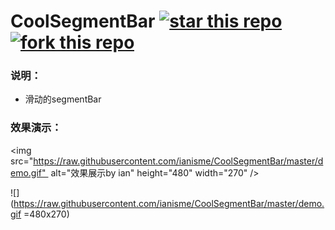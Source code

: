 # CoolSegmentBar [![star this repo](http://github-svg-buttons.herokuapp.com/star.svg?user=ianisme&repo=CoolSegmentBar&style=flat&background=1081C1)](https://github.com/ianisme/CoolSegmentBar) [![fork this repo](http://github-svg-buttons.herokuapp.com/fork.svg?user=ianisme&repo=CoolSegmentBar&style=flat&background=1081C1)](https://github.com/ianisme/CoolSegmentBar/fork)

### 说明：
- 滑动的segmentBar

### 效果演示：
<img src="https://raw.githubusercontent.com/ianisme/CoolSegmentBar/master/demo.gif"  alt="效果展示by ian" height="480" width="270" />

![](https://raw.githubusercontent.com/ianisme/CoolSegmentBar/master/demo.gif =480x270)


